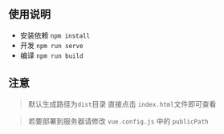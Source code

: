 ## 使用说明

- 安装依赖
``` npm install ```
- 开发
``` npm run serve ```
- 编译
``` npm run build ```

## 注意
> 默认生成路径为`dist`目录 直接点击 `index.html`文件即可查看

> 若要部署到服务器请修改 `vue.config.js` 中的 `publicPath`
